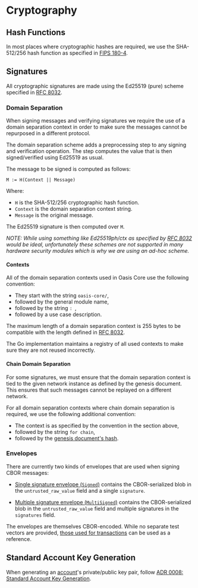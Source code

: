 # Cryptography

## Hash Functions

In most places where cryptographic hashes are required, we use the SHA-512/256
hash function as specified in [FIPS 180-4].

[FIPS 180-4]: https://csrc.nist.gov/publications/detail/fips/180/4/final

## Signatures

All cryptographic signatures are made using the Ed25519 (pure) scheme specified
in [RFC 8032].

[RFC 8032]: https://tools.ietf.org/html/rfc8032

### Domain Separation

When signing messages and verifying signatures we require the use of a domain
separation context in order to make sure the messages cannot be repurposed in
a different protocol.

The domain separation scheme adds a preprocessing step to any signing and
verification operation. The step computes the value that is then signed/verified
using Ed25519 as usual.

The message to be signed is computed as follows:

```
M := H(Context || Message)
```

Where:

* `H` is the SHA-512/256 cryptographic hash function.
* `Context` is the domain separation context string.
* `Message` is the original message.

The Ed25519 signature is then computed over `M`.

*NOTE: While using something like Ed25519ph/ctx as specified by [RFC 8032] would
be ideal, unfortunately these schemes are not supported in many hardware
security modules which is why we are using an ad-hoc scheme.*

#### Contexts

All of the domain separation contexts used in Oasis Core use the following
convention:

* They start with the string `oasis-core/`,
* followed by the general module name,
* followed by the string `: `,
* followed by a use case description.

The maximum length of a domain separation context is 255 bytes to be compatible
with the length defined in [RFC 8032].

The Go implementation maintains a registry of all used contexts to make sure
they are not reused incorrectly.

#### Chain Domain Separation

For some signatures, we must ensure that the domain separation context is tied
to the given network instance as defined by the genesis document. This ensures
that such messages cannot be replayed on a different network.

For all domain separation contexts where chain domain separation is required,
we use the following additional convention:

* The context is as specified by the convention in the section above,
* followed by the string ` for chain `,
* followed by the [genesis document's hash].

[genesis document's hash]: consensus/genesis.md#genesis-documents-hash

### Envelopes

There are currently two kinds of envelopes that are used when signing CBOR
messages:

* [Single signature envelope (`Signed`)] contains the CBOR-serialized blob in
  the `untrusted_raw_value` field and a single `signature`.

* [Multiple signature envelope (`MultiSigned`)] contains the CBOR-serialized
  blob in the `untrusted_raw_value` field and multiple signatures in the
  `signatures` field.

The envelopes are themselves CBOR-encoded. While no separate test vectors are
provided, [those used for transactions] can be used as a reference.

## Standard Account Key Generation

When generating an [account]'s private/public key pair, follow [ADR 0008:
Standard Account Key Generation][ADR 0008].

<!-- markdownlint-disable line-length -->
[Single signature envelope (`Signed`)]:
  https://pkg.go.dev/github.com/oasisprotocol/oasis-core/go/common/crypto/signature?tab=doc#Signed
[Multiple signature envelope (`MultiSigned`)]:
  https://pkg.go.dev/github.com/oasisprotocol/oasis-core/go/common/crypto/signature?tab=doc#MultiSigned
[those used for transactions]: consensus/test-vectors.md
[account]: consensus/staking.md#accounts
[ADR 0008]: adr/0008-standard-account-key-generation.md
<!-- markdownlint-enable line-length -->
